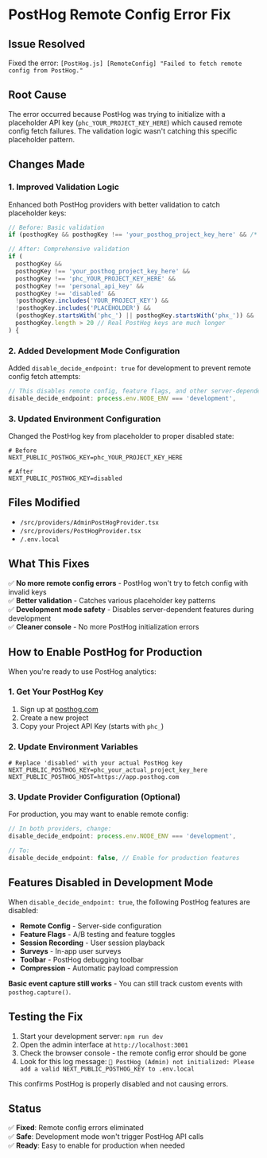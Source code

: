 # PostHog Remote Config Error Fix

## Issue Resolved
Fixed the error: `[PostHog.js] [RemoteConfig] "Failed to fetch remote config from PostHog."`

## Root Cause
The error occurred because PostHog was trying to initialize with a placeholder API key (`phc_YOUR_PROJECT_KEY_HERE`) which caused remote config fetch failures. The validation logic wasn't catching this specific placeholder pattern.

## Changes Made

### 1. Improved Validation Logic
Enhanced both PostHog providers with better validation to catch placeholder keys:

```typescript
// Before: Basic validation
if (posthogKey && posthogKey !== 'your_posthog_project_key_here' && /* ... */) {

// After: Comprehensive validation
if (
  posthogKey &&
  posthogKey !== 'your_posthog_project_key_here' &&
  posthogKey !== 'phc_YOUR_PROJECT_KEY_HERE' &&
  posthogKey !== 'personal_api_key' &&
  posthogKey !== 'disabled' &&
  !posthogKey.includes('YOUR_PROJECT_KEY') &&
  !posthogKey.includes('PLACEHOLDER') &&
  (posthogKey.startsWith('phc_') || posthogKey.startsWith('phx_')) &&
  posthogKey.length > 20 // Real PostHog keys are much longer
) {
```

### 2. Added Development Mode Configuration
Added `disable_decide_endpoint: true` for development to prevent remote config fetch attempts:

```typescript
// This disables remote config, feature flags, and other server-dependent features
disable_decide_endpoint: process.env.NODE_ENV === 'development',
```

### 3. Updated Environment Configuration
Changed the PostHog key from placeholder to proper disabled state:

```env
# Before
NEXT_PUBLIC_POSTHOG_KEY=phc_YOUR_PROJECT_KEY_HERE

# After  
NEXT_PUBLIC_POSTHOG_KEY=disabled
```

## Files Modified
- `/src/providers/AdminPostHogProvider.tsx`
- `/src/providers/PostHogProvider.tsx` 
- `/.env.local`

## What This Fixes
✅ **No more remote config errors** - PostHog won't try to fetch config with invalid keys  
✅ **Better validation** - Catches various placeholder key patterns  
✅ **Development mode safety** - Disables server-dependent features during development  
✅ **Cleaner console** - No more PostHog initialization errors  

## How to Enable PostHog for Production

When you're ready to use PostHog analytics:

### 1. Get Your PostHog Key
1. Sign up at [posthog.com](https://posthog.com)
2. Create a new project
3. Copy your Project API Key (starts with `phc_`)

### 2. Update Environment Variables
```env
# Replace 'disabled' with your actual PostHog key
NEXT_PUBLIC_POSTHOG_KEY=phc_your_actual_project_key_here
NEXT_PUBLIC_POSTHOG_HOST=https://app.posthog.com
```

### 3. Update Provider Configuration (Optional)
For production, you may want to enable remote config:

```typescript
// In both providers, change:
disable_decide_endpoint: process.env.NODE_ENV === 'development',

// To:
disable_decide_endpoint: false, // Enable for production features
```

## Features Disabled in Development Mode
When `disable_decide_endpoint: true`, the following PostHog features are disabled:
- **Remote Config** - Server-side configuration
- **Feature Flags** - A/B testing and feature toggles  
- **Session Recording** - User session playback
- **Surveys** - In-app user surveys
- **Toolbar** - PostHog debugging toolbar
- **Compression** - Automatic payload compression

**Basic event capture still works** - You can still track custom events with `posthog.capture()`.

## Testing the Fix
1. Start your development server: `npm run dev`
2. Open the admin interface at `http://localhost:3001`
3. Check the browser console - the remote config error should be gone
4. Look for this log message: `🔧 PostHog (Admin) not initialized: Please add a valid NEXT_PUBLIC_POSTHOG_KEY to .env.local`

This confirms PostHog is properly disabled and not causing errors.

## Status
✅ **Fixed**: Remote config errors eliminated  
✅ **Safe**: Development mode won't trigger PostHog API calls  
✅ **Ready**: Easy to enable for production when needed
